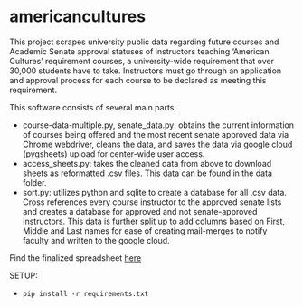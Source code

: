 # americancultures

This project scrapes university public data regarding future courses and Academic Senate approval statuses of instructors teaching ‘American Cultures’ requirement courses, a university-wide requirement that over 30,000 students have to take. Instructors must go through an application and approval process for each course to be declared as meeting this requirement. 

This software consists of several main parts:

- course-data-multiple.py, senate_data.py: obtains the current information of courses being offered and the most recent senate approved data via Chrome webdriver, cleans the data, and saves the data via google cloud (pygsheets) upload for center-wide user access.
- access_sheets.py: takes the cleaned data from above to download sheets as reformatted .csv files. This data can be found in the data folder.
- sort.py: utilizes python and sqlite to create a database for all .csv data. Cross references every course instructor to the approved senate lists and creates a database for approved and not senate-approved instructors. This data is further split up to add columns based on First, Middle and Last names for ease of creating mail-merges to notify faculty and written to the google cloud.


Find the finalized spreadsheet [here](https://docs.google.com/spreadsheets/d/1hop5bnRhSSfG0EK7A8X1D5y1tmvegWcTp_m5w8esDz8/edit?usp=sharing)

SETUP:
- <code>pip install -r requirements.txt</code>